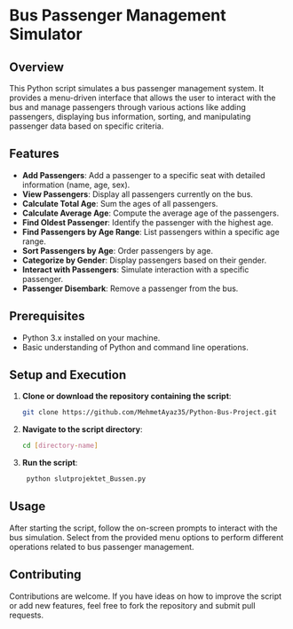 # Bus Passenger Management Simulator

## Overview
This Python script simulates a bus passenger management system. It provides a menu-driven interface that allows the user to interact with the bus and manage passengers through various actions like adding passengers, displaying bus information, sorting, and manipulating passenger data based on specific criteria.

## Features
- **Add Passengers**: Add a passenger to a specific seat with detailed information (name, age, sex).
- **View Passengers**: Display all passengers currently on the bus.
- **Calculate Total Age**: Sum the ages of all passengers.
- **Calculate Average Age**: Compute the average age of the passengers.
- **Find Oldest Passenger**: Identify the passenger with the highest age.
- **Find Passengers by Age Range**: List passengers within a specific age range.
- **Sort Passengers by Age**: Order passengers by age.
- **Categorize by Gender**: Display passengers based on their gender.
- **Interact with Passengers**: Simulate interaction with a specific passenger.
- **Passenger Disembark**: Remove a passenger from the bus.

## Prerequisites
- Python 3.x installed on your machine.
- Basic understanding of Python and command line operations.

## Setup and Execution
1. **Clone or download the repository containing the script**:
   ```bash
   git clone https://github.com/MehmetAyaz35/Python-Bus-Project.git
   ```
2. **Navigate to the script directory**:
   ```bash
   cd [directory-name]
   ```
3. **Run the script**:
   ```bash
    python slutprojektet_Bussen.py
   ```
 ##  Usage
After starting the script, follow the on-screen prompts to interact with the bus simulation. Select from the provided menu options to perform different operations related to bus passenger management.

## Contributing
Contributions are welcome. If you have ideas on how to improve the script or add new features, feel free to fork the repository and submit pull requests.






